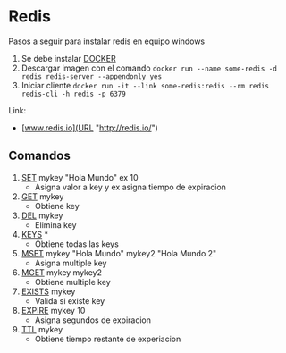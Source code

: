Redis
=====
Pasos a seguir para instalar redis en equipo windows  
1. Se debe instalar [DOCKER](URL "https://www.docker.com")
2. Descargar imagen con el comando
    `docker run --name some-redis -d redis redis-server --appendonly yes`
3. Iniciar cliente 
    `docker run -it --link some-redis:redis --rm redis redis-cli -h redis -p 6379`

Link:
* [www.redis.io](URL "http://redis.io/")

## Comandos
1. [SET](URL "https://redis.io/commands/set") mykey "Hola Mundo" ex 10 
    - Asigna valor a key y ex asigna tiempo de expiracion
2. [GET](URL "https://redis.io/commands/get") mykey 
    - Obtiene key
3. [DEL](URL "https://redis.io/commands/del") mykey 
    - Elimina key
4. [KEYS](URL "https://redis.io/commands/keys") * 
    - Obtiene todas las keys
5. [MSET](URL "https://redis.io/commands/mset") mykey "Hola Mundo" mykey2 "Hola Mundo 2" 
    - Asigna multiple key   
6. [MGET](URL "https://redis.io/commands/mget") mykey mykey2 
    - Obtiene multiple key
7. [EXISTS](URL "https://redis.io/commands/exists") mykey 
    - Valida si existe key
8. [EXPIRE](URL "https://redis.io/commands/expire") mykey 10 
    - Asigna segundos de expiracion
9. [TTL](URL "https://redis.io/commands/ttl") mykey 
    - Obtiene tiempo restante de experiacion
